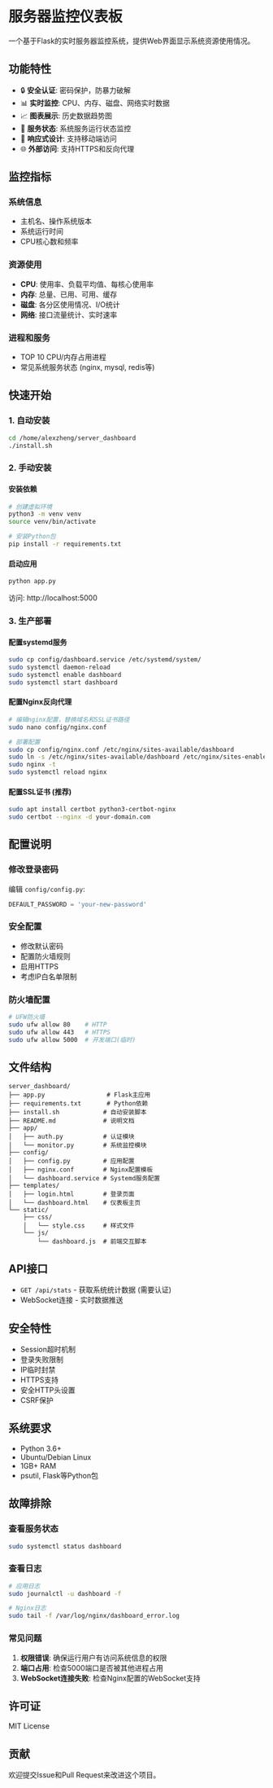 # 服务器监控仪表板

一个基于Flask的实时服务器监控系统，提供Web界面显示系统资源使用情况。

## 功能特性

- 🔒 **安全认证**: 密码保护，防暴力破解
- 📊 **实时监控**: CPU、内存、磁盘、网络实时数据
- 📈 **图表展示**: 历史数据趋势图
- 🔧 **服务状态**: 系统服务运行状态监控
- 📱 **响应式设计**: 支持移动端访问
- 🌐 **外部访问**: 支持HTTPS和反向代理

## 监控指标

### 系统信息
- 主机名、操作系统版本
- 系统运行时间
- CPU核心数和频率

### 资源使用
- **CPU**: 使用率、负载平均值、每核心使用率
- **内存**: 总量、已用、可用、缓存
- **磁盘**: 各分区使用情况、I/O统计
- **网络**: 接口流量统计、实时速率

### 进程和服务
- TOP 10 CPU/内存占用进程
- 常见系统服务状态 (nginx, mysql, redis等)

## 快速开始

### 1. 自动安装
```bash
cd /home/alexzheng/server_dashboard
./install.sh
```

### 2. 手动安装

#### 安装依赖
```bash
# 创建虚拟环境
python3 -m venv venv
source venv/bin/activate

# 安装Python包
pip install -r requirements.txt
```

#### 启动应用
```bash
python app.py
```

访问: http://localhost:5000

### 3. 生产部署

#### 配置systemd服务
```bash
sudo cp config/dashboard.service /etc/systemd/system/
sudo systemctl daemon-reload
sudo systemctl enable dashboard
sudo systemctl start dashboard
```

#### 配置Nginx反向代理
```bash
# 编辑nginx配置，替换域名和SSL证书路径
sudo nano config/nginx.conf

# 部署配置
sudo cp config/nginx.conf /etc/nginx/sites-available/dashboard
sudo ln -s /etc/nginx/sites-available/dashboard /etc/nginx/sites-enabled/
sudo nginx -t
sudo systemctl reload nginx
```

#### 配置SSL证书 (推荐)
```bash
sudo apt install certbot python3-certbot-nginx
sudo certbot --nginx -d your-domain.com
```

## 配置说明

### 修改登录密码
编辑 `config/config.py`:
```python
DEFAULT_PASSWORD = 'your-new-password'
```

### 安全配置
- 修改默认密码
- 配置防火墙规则
- 启用HTTPS
- 考虑IP白名单限制

### 防火墙配置
```bash
# UFW防火墙
sudo ufw allow 80    # HTTP
sudo ufw allow 443   # HTTPS
sudo ufw allow 5000  # 开发端口(临时)
```

## 文件结构
```
server_dashboard/
├── app.py                 # Flask主应用
├── requirements.txt       # Python依赖
├── install.sh            # 自动安装脚本
├── README.md             # 说明文档
├── app/
│   ├── auth.py           # 认证模块
│   └── monitor.py        # 系统监控模块
├── config/
│   ├── config.py         # 应用配置
│   ├── nginx.conf        # Nginx配置模板
│   └── dashboard.service # Systemd服务配置
├── templates/
│   ├── login.html        # 登录页面
│   └── dashboard.html    # 仪表板主页
└── static/
    ├── css/
    │   └── style.css     # 样式文件
    └── js/
        └── dashboard.js  # 前端交互脚本
```

## API接口

- `GET /api/stats` - 获取系统统计数据 (需要认证)
- WebSocket连接 - 实时数据推送

## 安全特性

- Session超时机制
- 登录失败限制
- IP临时封禁
- HTTPS支持
- 安全HTTP头设置
- CSRF保护

## 系统要求

- Python 3.6+
- Ubuntu/Debian Linux
- 1GB+ RAM
- psutil, Flask等Python包

## 故障排除

### 查看服务状态
```bash
sudo systemctl status dashboard
```

### 查看日志
```bash
# 应用日志
sudo journalctl -u dashboard -f

# Nginx日志
sudo tail -f /var/log/nginx/dashboard_error.log
```

### 常见问题
1. **权限错误**: 确保运行用户有访问系统信息的权限
2. **端口占用**: 检查5000端口是否被其他进程占用
3. **WebSocket连接失败**: 检查Nginx配置的WebSocket支持

## 许可证

MIT License

## 贡献

欢迎提交Issue和Pull Request来改进这个项目。